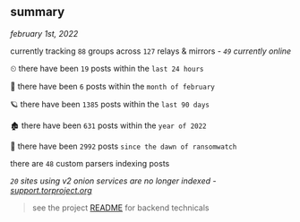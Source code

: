 
## summary
_february 1st, 2022_

currently tracking `88` groups across `127` relays & mirrors - _`49` currently online_

⏲ there have been `19` posts within the `last 24 hours`

🦈 there have been `6` posts within the `month of february`

🪐 there have been `1385` posts within the `last 90 days`

🏚 there have been `631` posts within the `year of 2022`

🦕 there have been `2992` posts `since the dawn of ransomwatch`

there are `48` custom parsers indexing posts

_`20` sites using v2 onion services are no longer indexed - [support.torproject.org](https://support.torproject.org/onionservices/v2-deprecation/)_

> see the project [README](https://github.com/thetanz/ransomwatch#ransomwatch--) for backend technicals
